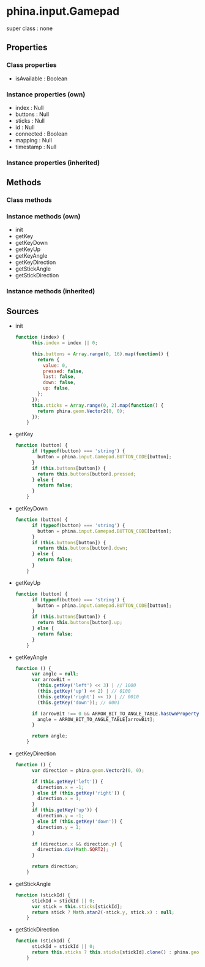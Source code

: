 # phina.input.Gamepad

super class : none

## Properties

### Class properties

* isAvailable : Boolean

### Instance properties (own)

* index : Null
* buttons : Null
* sticks : Null
* id : Null
* connected : Boolean
* mapping : Null
* timestamp : Null

### Instance properties (inherited)


## Methods

### Class methods


### Instance methods (own)

* init
* getKey
* getKeyDown
* getKeyUp
* getKeyAngle
* getKeyDirection
* getStickAngle
* getStickDirection

### Instance methods (inherited)


## Sources

* init
  ```javascript
  function (index) {
        this.index = index || 0;
  
        this.buttons = Array.range(0, 16).map(function() {
          return {
            value: 0,
            pressed: false,
            last: false,
            down: false,
            up: false,
          };
        });
        this.sticks = Array.range(0, 2).map(function() {
          return phina.geom.Vector2(0, 0);
        });
      }
  ```
* getKey
  ```javascript
  function (button) {
        if (typeof(button) === 'string') {
          button = phina.input.Gamepad.BUTTON_CODE[button];
        }
        if (this.buttons[button]) {
          return this.buttons[button].pressed;
        } else {
          return false;
        }
      }
  ```
* getKeyDown
  ```javascript
  function (button) {
        if (typeof(button) === 'string') {
          button = phina.input.Gamepad.BUTTON_CODE[button];
        }
        if (this.buttons[button]) {
          return this.buttons[button].down;
        } else {
          return false;
        }
      }
  ```
* getKeyUp
  ```javascript
  function (button) {
        if (typeof(button) === 'string') {
          button = phina.input.Gamepad.BUTTON_CODE[button];
        }
        if (this.buttons[button]) {
          return this.buttons[button].up;
        } else {
          return false;
        }
      }
  ```
* getKeyAngle
  ```javascript
  function () {
        var angle = null;
        var arrowBit =
          (this.getKey('left') << 3) | // 1000
          (this.getKey('up') << 2) | // 0100
          (this.getKey('right') << 1) | // 0010
          (this.getKey('down')); // 0001
  
        if (arrowBit !== 0 && ARROW_BIT_TO_ANGLE_TABLE.hasOwnProperty(arrowBit)) {
          angle = ARROW_BIT_TO_ANGLE_TABLE[arrowBit];
        }
  
        return angle;
      }
  ```
* getKeyDirection
  ```javascript
  function () {
        var direction = phina.geom.Vector2(0, 0);
  
        if (this.getKey('left')) {
          direction.x = -1;
        } else if (this.getKey('right')) {
          direction.x = 1;
        }
        if (this.getKey('up')) {
          direction.y = -1;
        } else if (this.getKey('down')) {
          direction.y = 1;
        }
  
        if (direction.x && direction.y) {
          direction.div(Math.SQRT2);
        }
  
        return direction;
      }
  ```
* getStickAngle
  ```javascript
  function (stickId) {
        stickId = stickId || 0;
        var stick = this.sticks[stickId];
        return stick ? Math.atan2(-stick.y, stick.x) : null;
      }
  ```
* getStickDirection
  ```javascript
  function (stickId) {
        stickId = stickId || 0;
        return this.sticks ? this.sticks[stickId].clone() : phina.geom.Vector2(0, 0);
      }
  ```

